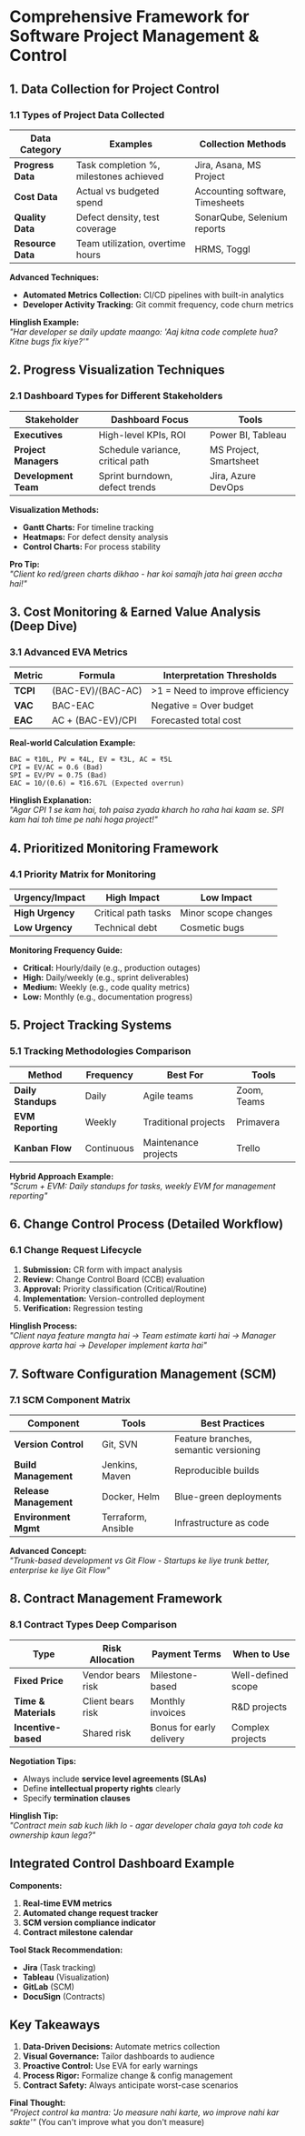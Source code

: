 # **Comprehensive Framework for Software Project Management & Control**

## **1. Data Collection for Project Control**
### **1.1 Types of Project Data Collected**
| Data Category | Examples | Collection Methods |
|--------------|----------|-------------------|
| **Progress Data** | Task completion %, milestones achieved | Jira, Asana, MS Project |
| **Cost Data** | Actual vs budgeted spend | Accounting software, Timesheets |
| **Quality Data** | Defect density, test coverage | SonarQube, Selenium reports |
| **Resource Data** | Team utilization, overtime hours | HRMS, Toggl |

**Advanced Techniques:**
- **Automated Metrics Collection:** CI/CD pipelines with built-in analytics
- **Developer Activity Tracking:** Git commit frequency, code churn metrics

**Hinglish Example:**  
_"Har developer se daily update maango: 'Aaj kitna code complete hua? Kitne bugs fix kiye?'"_

## **2. Progress Visualization Techniques**
### **2.1 Dashboard Types for Different Stakeholders**
| Stakeholder | Dashboard Focus | Tools |
|-------------|----------------|-------|
| **Executives** | High-level KPIs, ROI | Power BI, Tableau |
| **Project Managers** | Schedule variance, critical path | MS Project, Smartsheet |
| **Development Team** | Sprint burndown, defect trends | Jira, Azure DevOps |

**Visualization Methods:**
- **Gantt Charts:** For timeline tracking
- **Heatmaps:** For defect density analysis
- **Control Charts:** For process stability

**Pro Tip:**  
_"Client ko red/green charts dikhao - har koi samajh jata hai green accha hai!"_

## **3. Cost Monitoring & Earned Value Analysis (Deep Dive)**
### **3.1 Advanced EVA Metrics**
| Metric | Formula | Interpretation Thresholds |
|--------|---------|---------------------------|
| **TCPI** | (BAC-EV)/(BAC-AC) | >1 = Need to improve efficiency |
| **VAC** | BAC-EAC | Negative = Over budget |
| **EAC** | AC + (BAC-EV)/CPI | Forecasted total cost |

**Real-world Calculation Example:**
```
BAC = ₹10L, PV = ₹4L, EV = ₹3L, AC = ₹5L
CPI = EV/AC = 0.6 (Bad)
SPI = EV/PV = 0.75 (Bad)
EAC = 10/(0.6) = ₹16.67L (Expected overrun)
```

**Hinglish Explanation:**  
_"Agar CPI 1 se kam hai, toh paisa zyada kharch ho raha hai kaam se. SPI kam hai toh time pe nahi hoga project!"_

## **4. Prioritized Monitoring Framework**
### **4.1 Priority Matrix for Monitoring**
| Urgency/Impact | High Impact | Low Impact |
|----------------|------------|------------|
| **High Urgency** | Critical path tasks | Minor scope changes |
| **Low Urgency** | Technical debt | Cosmetic bugs |

**Monitoring Frequency Guide:**
- **Critical:** Hourly/daily (e.g., production outages)
- **High:** Daily/weekly (e.g., sprint deliverables)
- **Medium:** Weekly (e.g., code quality metrics)
- **Low:** Monthly (e.g., documentation progress)

## **5. Project Tracking Systems**
### **5.1 Tracking Methodologies Comparison**
| Method | Frequency | Best For | Tools |
|--------|-----------|----------|-------|
| **Daily Standups** | Daily | Agile teams | Zoom, Teams |
| **EVM Reporting** | Weekly | Traditional projects | Primavera |
| **Kanban Flow** | Continuous | Maintenance projects | Trello |

**Hybrid Approach Example:**  
_"Scrum + EVM: Daily standups for tasks, weekly EVM for management reporting"_

## **6. Change Control Process (Detailed Workflow)**
### **6.1 Change Request Lifecycle**
1. **Submission:** CR form with impact analysis
2. **Review:** Change Control Board (CCB) evaluation
3. **Approval:** Priority classification (Critical/Routine)
4. **Implementation:** Version-controlled deployment
5. **Verification:** Regression testing

**Hinglish Process:**  
_"Client naya feature mangta hai → Team estimate karti hai → Manager approve karta hai → Developer implement karta hai"_

## **7. Software Configuration Management (SCM)**
### **7.1 SCM Component Matrix**
| Component | Tools | Best Practices |
|-----------|-------|----------------|
| **Version Control** | Git, SVN | Feature branches, semantic versioning |
| **Build Management** | Jenkins, Maven | Reproducible builds |
| **Release Management** | Docker, Helm | Blue-green deployments |
| **Environment Mgmt** | Terraform, Ansible | Infrastructure as code |

**Advanced Concept:**  
_"Trunk-based development vs Git Flow - Startups ke liye trunk better, enterprise ke liye Git Flow"_

## **8. Contract Management Framework**
### **8.1 Contract Types Deep Comparison**
| Type | Risk Allocation | Payment Terms | When to Use |
|------|----------------|---------------|-------------|
| **Fixed Price** | Vendor bears risk | Milestone-based | Well-defined scope |
| **Time & Materials** | Client bears risk | Monthly invoices | R&D projects |
| **Incentive-based** | Shared risk | Bonus for early delivery | Complex projects |

**Negotiation Tips:**
- Always include **service level agreements (SLAs)**
- Define **intellectual property rights** clearly
- Specify **termination clauses**

**Hinglish Tip:**  
_"Contract mein sab kuch likh lo - agar developer chala gaya toh code ka ownership kaun lega?"_

## **Integrated Control Dashboard Example**
**Components:**
1. **Real-time EVM metrics**
2. **Automated change request tracker**
3. **SCM version compliance indicator**
4. **Contract milestone calendar**

**Tool Stack Recommendation:**
- **Jira** (Task tracking)
- **Tableau** (Visualization)
- **GitLab** (SCM)
- **DocuSign** (Contracts)

## **Key Takeaways**
1. **Data-Driven Decisions:** Automate metrics collection
2. **Visual Governance:** Tailor dashboards to audience
3. **Proactive Control:** Use EVA for early warnings
4. **Process Rigor:** Formalize change & config management
5. **Contract Safety:** Always anticipate worst-case scenarios

**Final Thought:**  
_"Project control ka mantra: 'Jo measure nahi karte, wo improve nahi kar sakte'"_ (You can't improve what you don't measure)